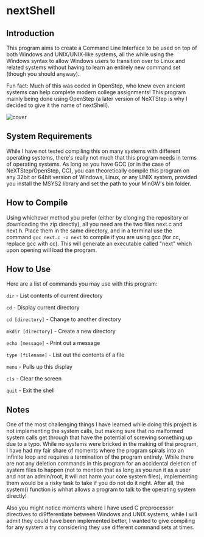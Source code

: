 # nextShell

## Introduction
This program aims to create a Command Line Interface to be used on top of both Windows and UNIX/UNIX-like systems, all the while using the Windows syntax to allow Windows users to transition over to Linux and related systems without having to learn an entirely new command set (though you should anyway). 

Fun fact: Much of this was coded in OpenStep, who knew even ancient systems can help complete modern college assignments! This program mainly being done using OpenStep (a later version of NeXTStep is why I decided to give it the name of nextShell).

![cover](https://github.com/edwardsqrt-1/nextShell/assets/143363343/ae36699c-4fc8-4270-9d9c-5eb56216f802)

## System Requirements
While I have not tested compiling this on many systems with different operating systems, there's really not much that this program needs in terms of operating systems. As long as you have GCC (or in the case of NeXTStep/OpenStep, CC), you can theoretically compile this program on any 32bit or 64bit version of Windows, Linux, or any UNIX system, provided you install the MSYS2 library and set the path to your MinGW's bin folder.

## How to Compile
Using whichever method you prefer (either by clonging the repository or downloading the zip directly), all you need are the two files next.c and next.h. Place them in the same directory, and in a terminal use the command `gcc next.c -o next` to compile if you are using gcc (for cc, replace gcc with cc). This will generate an executable called "next" which upon opening will load the program.

## How to Use
Here are a list of commands you may use with this program:

`dir` - List contents of current directory 

`cd` - Display current directory

`cd [directory]` - Change to another directory

`mkdir [directory]` - Create a new directory

`echo [message]` - Print out a message

`type [filename]` - List out the contents of a file

`menu` - Pulls up this display 

`cls` - Clear the screen

`quit` - Exit the shell

## Notes
One of the most challenging things I have learned while doing this project is not implementing the system calls, but making sure that no malformed system calls get through that have the potential of screwing something up due to a typo. While no systems were bricked in the making of thsi program, I have had my fair share of moments where the program spirals into an infinite loop and requires a termination of the program entirely. While there are not any deletion commands in this program for an accidental deletion of system files to happen (not to mention that as long as you run it as a user and not an admin/root, it will not harm your core system files), implementing them would be a risky task to take if you do not do it right. After all, the system() function is whhat allows a program to talk to the operating system directly!

Also you might notice moments where I have used C preprocessor directives to di9fferentiate between Windows and UNIX systems, while I will admit they could have been implemented better, I wanted to give compiling for any system a try considering they use different command sets at times.
